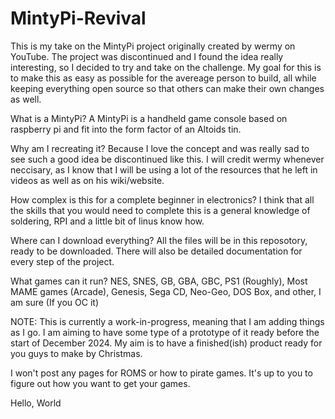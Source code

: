 # MintyPi-Revival

This is my take on the MintyPi project originally created by wermy on YouTube.
The project was discontinued and I found the idea really interesting, so I decided to try and take on the challenge. My goal for this is to make this as easy as possible for the avereage person to build, all while keeping everything open source so that others can make their own changes as well.

What is a MintyPi?
A MintyPi is a handheld game console based on raspberry pi and fit into the form factor of an Altoids tin.

Why am I recreating it?
Because I love the concept and was really sad to see such a good idea be discontinued like this. I will credit wermy whenever neccisary, as I know that I will be using a lot of the resources that he left in videos as well as on his wiki/website.

How complex is this for a complete beginner in electronics?
I think that all the skills that you would need to complete this is a general knowledge of soldering, RPI and a little bit of linus know how.

Where can I download everything?
All the files will be in this reposotory, ready to be downloaded. There will also be detailed documentation for every step of the project.

What games can it run?
NES, SNES, GB, GBA, GBC, PS1 (Roughly), Most MAME games (Arcade), Genesis, Sega CD, Neo-Geo, DOS Box, and other, I am sure (If you OC it)

NOTE:
This is currently a work-in-progress, meaning that I am adding things as I go. I am aiming to have some type of a prototype of it ready before the start of December 2024. My aim is to have a finished(ish) product ready for you guys to make by Christmas.

I won't post any pages for ROMS or how to pirate games. It's up to you to figure out how you want to get your games.






Hello, World
